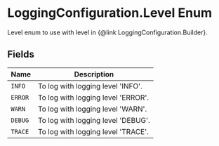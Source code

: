 
# LoggingConfiguration.Level Enum

Level enum to use with level in {@link LoggingConfiguration.Builder}.

## Fields

| Name | Description |
|  --- | --- |
| `INFO` | To log with logging level 'INFO'. |
| `ERROR` | To log with logging level 'ERROR'. |
| `WARN` | To log with logging level 'WARN'. |
| `DEBUG` | To log with logging level 'DEBUG'. |
| `TRACE` | To log with logging level 'TRACE'. |

